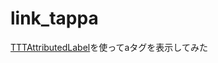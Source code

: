 # link_tappa
[TTTAttributedLabel](https://github.com/TTTAttributedLabel/TTTAttributedLabel)を使ってaタグを表示してみた
